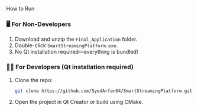 How to Run

### 🖥️ For Non-Developers

1. Download and unzip the `Final_Application` folder.
2. Double-click `SmartStreamingPlatform.exe`.
3. No Qt installation required—everything is bundled!

### 🧑‍💻 For Developers (Qt installation required)

1. Clone the repo:
   ```bash
   git clone https://github.com/SyedArfan04/SmartStreamingPlatform.git
2. Open the project in Qt Creator or build using CMake.
